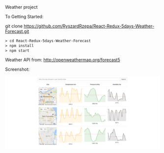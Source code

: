 Weather project

To Getting Started:

git clone https://github.com/RyszardRzepa/React-Redux-5days-Weather-Forecast.git

    > cd React-Redux-5days-Weather-Forecast
    > npm install
    > npm start

Weather API from: http://openweathermap.org/forecast5

Screenshot:

![screenShot](https://github.com/RyszardRzepa/React-Redux-5days-Weather-Forecast/blob/master/Screenshots/screenShot.png)
